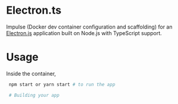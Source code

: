 # Electron.ts


Impulse (Docker dev container configuration and scaffolding) for an [Electron.js](https://github.com/electron/electron) application built on Node.js with TypeScript support.

# Usage

Inside the container,
```bash
 npm start or yarn start # to run the app

 # Building your app
```